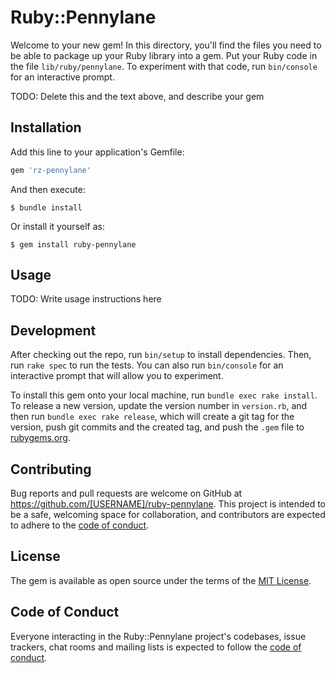 # Ruby::Pennylane

Welcome to your new gem! In this directory, you'll find the files you need to be able to package up your Ruby library into a gem. Put your Ruby code in the file `lib/ruby/pennylane`. To experiment with that code, run `bin/console` for an interactive prompt.

TODO: Delete this and the text above, and describe your gem

## Installation

Add this line to your application's Gemfile:

```ruby
gem 'rz-pennylane'
```

And then execute:

    $ bundle install

Or install it yourself as:

    $ gem install ruby-pennylane

## Usage

TODO: Write usage instructions here

## Development

After checking out the repo, run `bin/setup` to install dependencies. Then, run `rake spec` to run the tests. You can also run `bin/console` for an interactive prompt that will allow you to experiment.

To install this gem onto your local machine, run `bundle exec rake install`. To release a new version, update the version number in `version.rb`, and then run `bundle exec rake release`, which will create a git tag for the version, push git commits and the created tag, and push the `.gem` file to [rubygems.org](https://rubygems.org).

## Contributing

Bug reports and pull requests are welcome on GitHub at https://github.com/[USERNAME]/ruby-pennylane. This project is intended to be a safe, welcoming space for collaboration, and contributors are expected to adhere to the [code of conduct](https://github.com/[USERNAME]/ruby-pennylane/blob/master/CODE_OF_CONDUCT.md).

## License

The gem is available as open source under the terms of the [MIT License](https://opensource.org/licenses/MIT).

## Code of Conduct

Everyone interacting in the Ruby::Pennylane project's codebases, issue trackers, chat rooms and mailing lists is expected to follow the [code of conduct](https://github.com/[USERNAME]/ruby-pennylane/blob/master/CODE_OF_CONDUCT.md).
